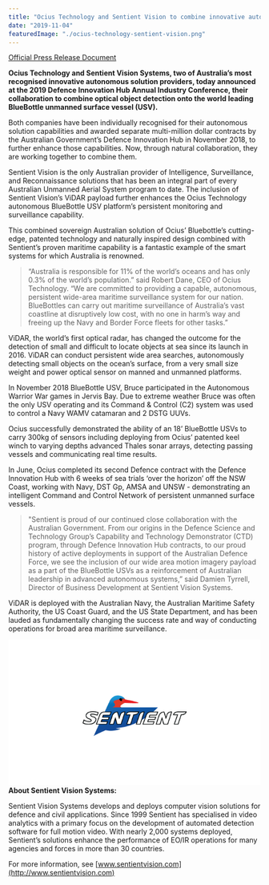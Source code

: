 ```yaml
---
title: "Ocius Technology and Sentient Vision to combine innovative autonomous solutions"
date: "2019-11-04"
featuredImage: "./ocius-technology-sentient-vision.png"
---
```



[Official Press Release Document](./Ocius-Sentient-Media-Release-DIH.pdf)


**Ocius Technology and Sentient Vision Systems, two of Australia’s most recognised innovative autonomous solution providers, today announced at the 2019 Defence Innovation Hub Annual Industry Conference, their collaboration to combine optical object detection onto the world leading BlueBottle unmanned surface vessel (USV).**

Both companies have been individually recognised for their autonomous solution capabilities and awarded separate multi-million dollar contracts by the Australian Government’s Defence Innovation Hub in November 2018, to further enhance those capabilities. Now, through natural collaboration, they are working together to combine them.

Sentient Vision is the only Australian provider of Intelligence, Surveillance, and Reconnaissance solutions that has been an integral part of every Australian Unmanned Aerial System program to date. The inclusion of Sentient Vision’s ViDAR payload further enhances the Ocius Technology autonomous BlueBottle USV platform’s persistent monitoring and surveillance capability.

This combined sovereign Australian solution of Ocius’ Bluebottle’s cutting-edge, patented technology and naturally inspired design combined with Sentient’s proven maritime capability is a fantastic example of the smart systems for which Australia is renowned.

>“Australia is responsible for 11% of the world’s oceans and has only 0.3% of the world’s population.” said Robert Dane, CEO of Ocius Technology. “We are committed to providing a capable, autonomous, persistent wide-area maritime surveillance system for our nation. BlueBottles can carry out maritime surveillance of Australia’s vast coastline at disruptively low cost, with no one in harm’s way and freeing up the Navy and Border Force fleets for other tasks.”

ViDAR, the world’s first optical radar, has changed the outcome for the detection of small and difficult to locate objects at sea since its launch in 2016. ViDAR can conduct persistent wide area searches, autonomously detecting small objects on the ocean’s surface, from a very small size weight and power optical sensor on manned and unmanned platforms.

In November 2018 BlueBottle USV, Bruce participated in the Autonomous Warrior War games in Jervis Bay. Due to extreme weather Bruce was often the only USV operating and its Command & Control (C2) system was used to control a Navy WAMV catamaran and 2 DSTG UUVs.

Ocius successfully demonstrated the ability of an 18’ BlueBottle USVs to carry 300kg of sensors including deploying from Ocius’ patented keel winch to varying depths advanced Thales sonar arrays, detecting passing vessels and communicating real time results.

In June, Ocius completed its second Defence contract with the Defence Innovation Hub with 6 weeks of sea trials ‘over the horizon’ off the NSW Coast, working with Navy, DST Gp, AMSA and UNSW - demonstrating an intelligent Command and Control Network of persistent unmanned surface vessels.

>"Sentient is proud of our continued close collaboration with the Australian Government. From our origins in the Defence Science and Technology Group’s Capability and Technology Demonstrator (CTD) program, through Defence Innovation Hub contracts, to our proud history of active deployments in support of the Australian Defence Force, we see the inclusion of our wide area motion imagery payload as a part of the BlueBottle USVs as a reinforcement of Australian leadership in advanced autonomous systems,” said Damien Tyrrell, Director of Business Development at Sentient Vision Systems.

ViDAR is deployed with the Australian Navy, the Australian Maritime Safety Authority, the US Coast Guard, and the US State Department, and has been lauded as fundamentally changing the success rate and way of conducting operations for broad area maritime surveillance.

![](./sentient-vision.png)
**About Sentient Vision Systems:**

Sentient Vision Systems develops and deploys computer vision solutions for defence and civil applications. Since 1999 Sentient has specialised in video analytics with a primary focus on the development of automated detection software for full motion video. With nearly 2,000 systems deployed, Sentient’s solutions enhance the performance of EO/IR operations for many agencies and forces in more than 30 countries.

For more information, see [www.sentientvision.com](http://www.sentientvision.com)
